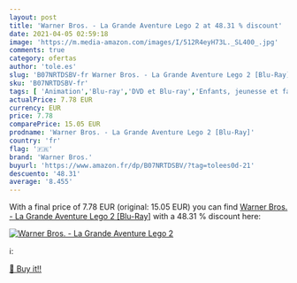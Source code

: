 ```yaml
---
layout: post
title: 'Warner Bros. - La Grande Aventure Lego 2 at 48.31 % discount'
date: 2021-04-05 02:59:18
image: 'https://m.media-amazon.com/images/I/512R4eyH73L._SL400_.jpg'
comments: true
category: ofertas
author: 'tole.es'
slug: 'B07NRTDSBV-fr Warner Bros. - La Grande Aventure Lego 2 [Blu-Ray]'
sku: 'B07NRTDSBV-fr'
tags: [ 'Animation','Blu-ray','DVD et Blu-ray','Enfants, jeunesse et famille','Featured Categories','Films','lego','warner bros.', ]
actualPrice: 7.78 EUR
currency: EUR
price: 7.78
comparePrice: 15.05 EUR
prodname: 'Warner Bros. - La Grande Aventure Lego 2 [Blu-Ray]'
country: 'fr'
flag: '🇫🇷'
brand: 'Warner Bros.'
buyurl: 'https://www.amazon.fr/dp/B07NRTDSBV/?tag=tolees0d-21'
descuento: '48.31'
average: '8.455'
---
```


With a final price of 7.78 EUR (original: 15.05 EUR) you can find [Warner Bros. - La Grande Aventure Lego 2 [Blu-Ray]](https://www.amazon.fr/dp/B07NRTDSBV/?tag=tolees0d-21) with a  48.31 % discount here:

[![Warner Bros. - La Grande Aventure Lego 2](https://m.media-amazon.com/images/I/512R4eyH73L._SL400_.jpg)](https://www.amazon.fr/dp/B07NRTDSBV/?tag=tolees0d-21)

ℹ️:


[🛒 Buy it!!](https://www.amazon.fr/dp/B07NRTDSBV/?tag=tolees0d-21)

